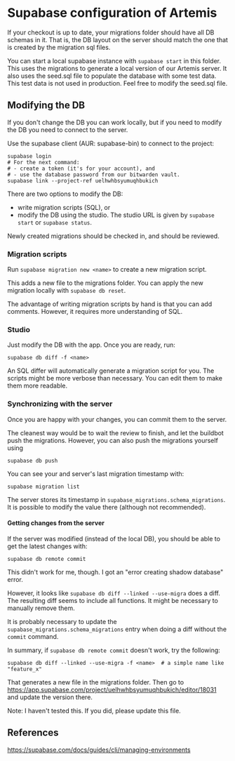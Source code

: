 # Supabase configuration of Artemis

If your checkout is up to date, your migrations folder should have
all DB schemas in it. That is, the DB layout on the server should match the
one that is created by the migration sql files.

You can start a local supabase instance with `supabase start` in this folder.
This uses the migrations to generate a local version of our Artemis server.
It also uses the seed.sql file to populate the database with some test data.
This test data is not used in production. Feel free to modify the seed.sql
file.

## Modifying the DB

If you don't change the DB you can work locally, but if you need to
modify the DB you need to connect to the server.

Use the supabase client (AUR: supabase-bin) to connect to the project:
```
supabase login
# For the next command:
# - create a token (it's for your account), and
# - use the database password from our bitwarden vault.
supabase link --project-ref uelhwhbsyumuqhbukich
```

There are two options to modify the DB:
- write migration scripts (SQL), or
- modify the DB using the studio. The studio URL is given by
  `supabase start` or `supabase status`.

Newly created migrations should be checked in, and should be reviewed.

### Migration scripts
Run `supabase migration new <name>` to create a new migration script.

This adds a new file to the migrations folder. You can apply the new
migration locally with `supabase db reset`.

The advantage of writing migration scripts by hand is that you can add
comments. However, it requires more understanding of SQL.

### Studio
Just modify the DB with the app. Once you are ready, run:
```
supabase db diff -f <name>
```

An SQL differ will automatically generate a migration script for you.
The scripts might be more verbose than necessary. You can edit them to
make them more readable.

### Synchronizing with the server
Once you are happy with your changes, you can commit them to the server.

The cleanest way would be to wait the review to finish, and let the buildbot
push the migrations. However, you can also push the migrations yourself using

```
supabase db push
```

You can see your and server's last migration timestamp with:
```
supabase migration list
```

The server stores its timestamp in `supabase_migrations.schema_migrations`. It
is possible to modify the value there (although not recommended).

#### Getting changes from the server
If the server was modified (instead of the local DB), you should be able to get
the latest changes with:
```
supabase db remote commit
```
This didn't work for me, though. I got an "error creating shadow database" error.

However, it looks like `supabase db diff --linked --use-migra` does a diff. The
resulting diff seems to include all functions. It might be necessary to manually
remove them.

It is probably necessary to update the `supabase_migrations.schema_migrations`
entry when doing a diff without the `commit` command.

In summary, if `supabase db remote commit` doesn't work, try the following:
```
supabase db diff --linked --use-migra -f <name>  # a simple name like "feature_x"
```
That generates a new file in the migrations folder. Then go to
https://app.supabase.com/project/uelhwhbsyumuqhbukich/editor/18031 and
update the version there.

Note: I haven't tested this. If you did, please update this file.

## References
https://supabase.com/docs/guides/cli/managing-environments
